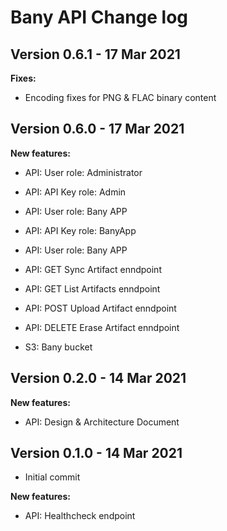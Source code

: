# Bany API Change log

## Version 0.6.1 - 17 Mar 2021

**Fixes:**

- Encoding fixes for PNG & FLAC binary content

## Version 0.6.0 - 17 Mar 2021

**New features:**

- API: User role: Administrator
- API: API Key role: Admin
- API: User role: Bany APP
- API: API Key role: BanyApp

- API: User role: Bany APP
- API: GET Sync Artifact enndpoint
- API: GET List Artifacts enndpoint
- API: POST Upload Artifact enndpoint
- API: DELETE Erase Artifact enndpoint

- S3: Bany bucket

## Version 0.2.0 - 14 Mar 2021

**New features:**

- API: Design & Architecture Document

## Version 0.1.0 - 14 Mar 2021

- Initial commit

**New features:**

- API: Healthcheck endpoint
